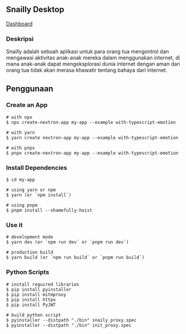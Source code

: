 
## Snailly Desktop
[Dashboard](https://github.com/snailly-hackfest/snailly-desktop/assets/66149479/3047d139-4b8e-495c-9f6d-53171cc03b97)

### Deskripsi
<p>Snailly adalah sebuah aplikasi untuk para orang tua mengontrol dan
mengawasi aktivitas anak-anak mereka dalam menggunakan internet, di mana anak-anak dapat mengeksplorasi dunia internet dengan aman dan orang tua tidak akan
 merasa khawatir tentang bahaya dari internet.</p>

## Penggunaan

### Create an App

```console
# with npx
$ npx create-nextron-app my-app --example with-typescript-emotion

# with yarn
$ yarn create nextron-app my-app --example with-typescript-emotion

# with pnpx
$ pnpx create-nextron-app my-app --example with-typescript-emotion
```

### Install Dependencies

```console
$ cd my-app

# using yarn or npm
$ yarn (or `npm install`)

# using pnpm
$ pnpm install --shamefully-hoist
```

### Use it

```console
# development mode
$ yarn dev (or `npm run dev` or `pnpm run dev`)

# production build
$ yarn build (or `npm run build` or `pnpm run build`)
```

### Python Scripts

```console
# install required libraries
$ pip install pyinstaller
$ pip install mitmproxy
$ pip install httpx
$ pip install PyJWT

# build python script
$ pyinstaller --distpath "./bin" snaily_proxy.spec
$ pyinstaller --distpath "./bin" init_proxy.spec
```
